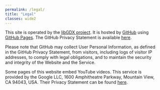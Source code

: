 ```yaml
---
permalink: /legal/
title: "Legal"
classes: wide2
---
```


This site is operated by the [libGDX project](https://github.com/libgdx/libgdx). It is hosted by [GitHub](https://github.com) using [GitHub Pages](https://docs.github.com/en/pages/getting-started-with-github-pages/about-github-pages). The GitHub Privacy Statement is available [here](https://docs.github.com/en/github/site-policy/github-privacy-statement).

Please note that GitHub may collect User Personal Information, as defined in the GitHub Privacy Statement, from visitors, including logs of visitor IP addresses, to comply with legal obligations, and to maintain the security and integrity of the Website and the Service.

Some pages of this website embed YouTube videos. This service is provided by the Google LLC, 1600 Amphitheatre Parkway, Mountain View, CA 94043, USA. Their Privacy Statement can be found [here](https://policies.google.com/privacy).
